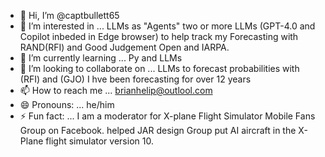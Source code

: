 - 👋 Hi, I’m @captbullett65
- 👀 I’m interested in ... LLMs as "Agents"  two or more LLMs (GPT-4.0 and Copilot inbeded in Edge browser) to help track my Forecasting with RAND(RFI) and Good Judgement Open and IARPA.
- 🌱 I’m currently learning ... Py and LLMs
- 💞️ I’m looking to collaborate on ... LLMs to forecast probabilities with (RFI) and (GJO) I hve been forecasting for over 12 years
- 📫 How to reach me ... brianhelip@outlool.com
- 😄 Pronouns: ... he/him
- ⚡ Fun fact: ... I am a moderator for X-plane Flight Simulator Mobile Fans Group on Facebook. helped JAR design Group put AI aircraft in the X-Plane flight simulator version 10.

<!---
captbullett65/captbullett65 is a ✨ special ✨ repository because its `README.md` (this file) appears on your GitHub profile.
You can click the Preview link to take a look at your changes.
--->
